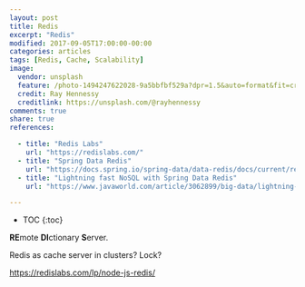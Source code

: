```yaml
---
layout: post
title: Redis
excerpt: "Redis"
modified: 2017-09-05T17:00:00-00:00
categories: articles
tags: [Redis, Cache, Scalability]
image:
  vendor: unsplash
  feature: /photo-1494247622028-9a5bbfbf529a?dpr=1.5&auto=format&fit=crop&w=1500&h=998&q=80&cs=tinysrgb&crop=
  credit: Ray Hennessy
  creditlink: https://unsplash.com/@rayhennessy
comments: true
share: true
references:

  - title: "Redis Labs"
    url: "https://redislabs.com/"
  - title: "Spring Data Redis"
    url: "https://docs.spring.io/spring-data/data-redis/docs/current/reference/html/"
  - title: "Lightning fast NoSQL with Spring Data Redis"
    url: "https://www.javaworld.com/article/3062899/big-data/lightning-fast-nosql-with-spring-data-redis.html"

---
```


* TOC
{:toc}


**RE**mote **DI**ctionary **S**erver.

Redis as cache server in clusters? Lock?

https://redislabs.com/lp/node-js-redis/
